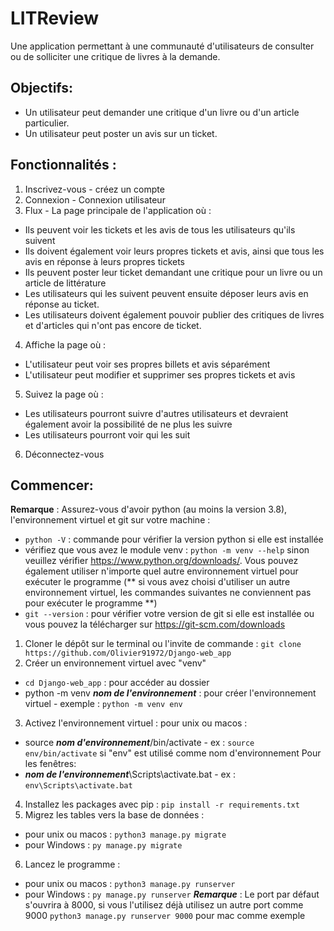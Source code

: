 # LITReview
Une application permettant à une communauté d'utilisateurs de consulter ou de solliciter une critique de livres à la demande.
## Objectifs:

- Un utilisateur peut demander une critique d'un livre ou d'un article particulier.
- Un utilisateur peut poster un avis sur un ticket.

## Fonctionnalités :
1. Inscrivez-vous - créez un compte
2. Connexion - Connexion utilisateur
3. Flux - La page principale de l'application où :
- Ils peuvent voir les tickets et les avis de tous les utilisateurs qu'ils suivent
- Ils doivent également voir leurs propres tickets et avis, ainsi que tous les avis en réponse à leurs propres tickets
- Ils peuvent poster leur ticket demandant une critique pour un livre ou un article de littérature
- Les utilisateurs qui les suivent peuvent ensuite déposer leurs avis en réponse au ticket.
- Les utilisateurs doivent également pouvoir publier des critiques de livres et d'articles qui n'ont pas encore de ticket.
4. Affiche la page où :
- L'utilisateur peut voir ses propres billets et avis séparément
- L'utilisateur peut modifier et supprimer ses propres tickets et avis
5. Suivez la page où :
- Les utilisateurs pourront suivre d'autres utilisateurs et devraient également avoir la possibilité de ne plus les suivre
- Les utilisateurs pourront voir qui les suit
6. Déconnectez-vous


## Commencer:
**Remarque** : Assurez-vous d'avoir python (au moins la version 3.8), l'environnement virtuel et git sur votre machine :
- `python -V` : commande pour vérifier la version python si elle est installée
- vérifiez que vous avez le module venv : `python -m venv --help` sinon veuillez vérifier https://www.python.org/downloads/. Vous pouvez également utiliser n'importe quel autre environnement virtuel pour exécuter le programme (** si vous avez choisi d'utiliser un autre environnement virtuel, les commandes suivantes ne conviennent pas pour exécuter le programme **)
- `git --version` : pour vérifier votre version de git si elle est installée ou vous pouvez la télécharger sur https://git-scm.com/downloads
 1. Cloner le dépôt sur le terminal ou l'invite de commande : `git clone https://github.com/Olivier91972/Django-web_app`
 2. Créer un environnement virtuel avec "venv"
- `cd Django-web_app` : pour accéder au dossier
- python -m venv ***nom de l'environnement*** : pour créer l'environnement virtuel - exemple : `python -m venv env`
3. Activez l'environnement virtuel :
pour unix ou macos :
- source ***nom d'environnement***/bin/activate - ex : `source env/bin/activate` si "env" est utilisé comme nom d'environnement
Pour les fenêtres:
- ***nom de l'environnement***\Scripts\activate.bat - ex : `env\Scripts\activate.bat`
4. Installez les packages avec pip : `pip install -r requirements.txt`
5. Migrez les tables vers la base de données :
- pour unix ou macos : `python3 manage.py migrate`
- pour Windows : `py manage.py migrate`
6. Lancez le programme :
- pour unix ou macos : `python3 manage.py runserver`
- pour Windows : `py manage.py runserver`
***Remarque*** : Le port par défaut s'ouvrira à 8000, si vous l'utilisez déjà utilisez un autre port comme 9000 `python3 manage.py runserver 9000` pour mac comme exemple
